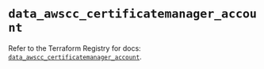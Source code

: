 # `data_awscc_certificatemanager_account`

Refer to the Terraform Registry for docs: [`data_awscc_certificatemanager_account`](https://registry.terraform.io/providers/hashicorp/awscc/0.70.0/docs/data-sources/certificatemanager_account).
